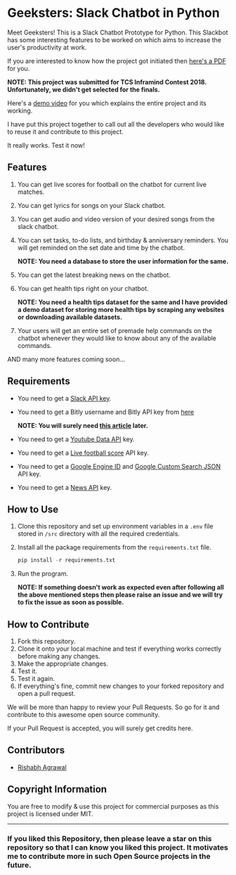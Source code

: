 # Geeksters: Slack Chatbot in Python

Meet Geeksters! This is a Slack Chatbot Prototype for Python. This Slackbot has some interesting features to be worked on which aims to increase the user's productivity at work.

If you are interested to know how the project got initiated then [here's a PDF](https://drive.google.com/file/d/1b3v5K1x4ILq1xHJIY-bEu4ZQHXeVC7PP/view?usp=sharing) for you.

**NOTE: This project was submitted for TCS Inframind Contest 2018. Unfortunately, we didn't get selected for the finals.**

Here's a [demo video](https://youtu.be/McJr1AOhyj8) for you which explains the entire project and its working.

I have put this project together to call out all the developers who would like to reuse it and contribute to this project.

It really works. Test it now!

## Features

1. You can get live scores for football on the chatbot for current live matches.
2. You can get lyrics for songs on your Slack chatbot.
3. You can get audio and video version of your desired songs from the slack chatbot.
4. You can set tasks, to-do lists, and birthday & anniversary reminders. You will get reminded on the set date and time by the chatbot.

    **NOTE: You need a database to store the user information for the same.**
5. You can get the latest breaking news on the chatbot.
6. You can get health tips right on your chatbot.

    **NOTE: You need a health tips dataset for the same and I have provided a demo dataset for storing more health tips by scraping any websites or downloading available datasets.**
7. Your users will get an entire set of premade help commands on the chatbot whenever they would like to know about any of the available commands.

AND many more features coming soon...

## Requirements

* You need to get a [Slack API key](https://api.slack.com/apps?new_app=1).
* You need to get a Bitly username and Bitly API key from [here](https://bitly.com/a/sign_in?rd=/a/oauth_apps)

    **NOTE: You will surely need [this article](https://www.geeksforgeeks.org/python-how-to-shorten-long-urls-using-bitly-api/) later.**
* You need to get a [Youtube Data API](https://console.developers.google.com/apis/credentials?project=_) key.
* You need to get a [Live football score](https://www.football-data.org/client/register) API key.
* You need to get a [Google Engine ID](https://cse.google.com/cse/create/new) and [Google Custom Search JSON](https://developers.google.com/custom-search/v1/overview) API key.
* You need to get a [News API](https://newsapi.org/) key.

## How to Use

1. Clone this repository and set up environment variables in a `.env` file stored in `/src` directory with all the required credentials.

2. Install all the package requirements from the `requirements.txt` file.

    ```python
    pip install -r requirements.txt
    ```

3. Run the program.

    **NOTE: If something doesn't work as expected even after following all the above mentioned steps then please raise an issue and we will try to fix the issue as soon as possible.**

## How to Contribute

1. Fork this repository.
2. Clone it onto your local machine and test if everything works correctly before making any changes.
3. Make the appropriate changes.
4. Test it.
5. Test it again.
6. If everything's fine, commit new changes to your forked repository and open a pull request.

We will be more than happy to review your Pull Requests. So go for it and contribute to this awesome open source community.

If your Pull Request is accepted, you will surely get credits here.

## Contributors

* [Rishabh Agrawal](https://github.com/Techcatchers)

## Copyright Information

You are free to modify & use this project for commercial purposes as this project is licensed under MIT.

___

### If you liked this Repository, then please leave a star on this repository so that I can know you liked this project. It motivates me to contribute more in such Open Source projects in the future.